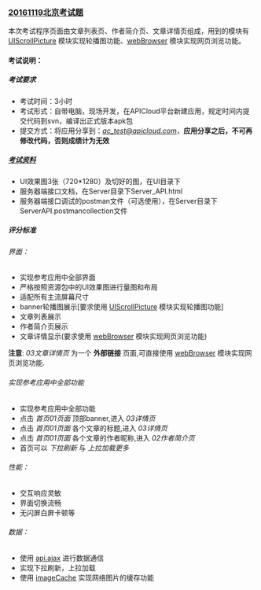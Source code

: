 ### [20161119北京考试题](https://github.com/apicloudcom/APICloud-Certification-Cases/tree/master/ACT_20161119)
本次考试程序页面由文章列表页、作者简介页、文章详情页组成，用到的模块有[UIScrollPicture](http://docs.apicloud.com/Client-API/UI-Layout/UIScrollPicture) 模块实现轮播图功能、[webBrowser](http://docs.apicloud.com/Client-API/Func-Ext/webBrowser) 模块实现网页浏览功能。

#### 考试说明：
##### 考试要求
 
- 考试时间：3小时
- 考试形式：自带电脑，现场开发，在APICloud平台新建应用，规定时间内提交代码到svn，编译出正式版本apk包
- 提交方式：将应用分享到：*ac_test@apicloud.com*，**应用分享之后，不可再修改代码，否则成绩计为无效**

##### [考试资料](https://github.com/apicloudcom/APICloud-Certification-Cases/tree/master/ACT_20161119/resource)

- UI效果图3张（720*1280）及切好的图，在UI目录下
- 服务器端接口文档，在Server目录下Server_API.html
- 服务器端接口调试的postman文件（可选使用），在Server目录下ServerAPI.postmancollection文件

##### 评分标准
###### 界面：
- 实现参考应用中全部界面
- 严格按照资源包中的UI效果图进行量图和布局
- 适配所有主流屏幕尺寸
- banner轮播图展示[要求使用 [UIScrollPicture](http://docs.apicloud.com/Client-API/UI-Layout/UIScrollPicture) 模块实现轮播图功能]
- 文章列表展示
- 作者简介页展示
- 文章详情显示(要求使用 [webBrowser](http://docs.apicloud.com/Client-API/Func-Ext/webBrowser) 模块实现网页浏览功能)

**注意**: *03文章详情页* 为一个 **外部链接** 页面,可直接使用 [webBrowser](http://docs.apicloud.com/Client-API/Func-Ext/webBrowser)  模块实现网页浏览功能.

###### 实现参考应用中全部功能
- 实现参考应用中全部功能
- 点击 *首页01页面* 顶部banner,进入 *03详情页*
- 点击 *首页01页面* 各个文章的标题,进入 *03详情页*
- 点击 *首页01页面* 各个文章的作者昵称,进入 *02作者简介页*
- 首页可以 *下拉刷新* 与 *上拉加载更多*

###### 性能：
- 交互响应灵敏
- 界面切换流畅
- 无闪屏白屏卡顿等

###### 数据：
- 使用 [api.ajax](http://docs.apicloud.com/Client-API/api#3) 进行数据通信
- 实现下拉刷新，上拉加载
- 使用 [imageCache](http://docs.apicloud.com/Client-API/api#78) 实现网络图片的缓存功能
